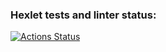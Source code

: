 ### Hexlet tests and linter status:
[![Actions Status](https://github.com/Esperansa10/php-project-45/workflows/hexlet-check/badge.svg)](https://github.com/Esperansa10/php-project-45/actions)